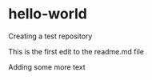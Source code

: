# hello-world
Creating a test repository

This is the first edit to the readme.md file

Adding some more text
